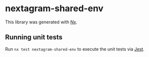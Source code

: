 # nextagram-shared-env

This library was generated with [Nx](https://nx.dev).

## Running unit tests

Run `nx test nextagram-shared-env` to execute the unit tests via [Jest](https://jestjs.io).
